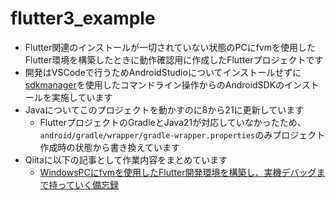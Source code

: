 # flutter3_example

- Flutter関連のインストールが一切されていない状態のPCにfvmを使用したFlutter環境を構築したときに動作確認用に作成したFlutterプロジェクトです
- 開発はVSCodeで行うためAndroidStudioについてインストールせずに[sdkmanager](https://developer.android.com/studio/command-line/sdkmanager?hl=ja)を使用したコマンドライン操作からのAndroidSDKのインストールを実施しています
- Javaについてこのプロジェクトを動かすのに8から21に更新しています
  - FlutterプロジェクトのGradleとJava21が対応していなかったため、`android/gradle/wrapper/gradle-wrapper.properties`のみプロジェクト作成時の状態から書き換えています
- Qiitaに以下の記事として作業内容をまとめています
  - [WindowsPCにfvmを使用したFlutter開発環境を構築し、実機デバッグまで持っていく備忘録](https://qiita.com/imo_tikuwa/items/b46bc571e6e913115f04)